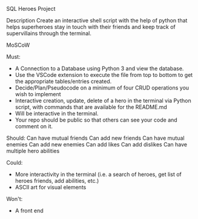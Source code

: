 SQL Heroes Project 

Description
Create an interactive shell script with the help of python that helps superheroes stay in touch with their friends and keep track of supervillains through the terminal.

MoSCoW

Must: 
- A Connection to a Database using Python 3 and view the database.
- Use the VSCode extension to execute the file from top to bottom to get the appropriate tables/entries created.
- Decide/Plan/Pseudocode on a minimum of four CRUD operations you wish to implement
- Interactive creation, update, delete of a hero in the terminal via Python script, with commands that are available for the README.md
- Will be interactive in the terminal.
- Your repo should be public so that others can see your code and comment on it. 	

Should: 
Can have mutual friends
Can add new friends
Can have mutual enemies
Can add new enemies
Can add likes
Can add dislikes
Can have multiple hero abilities

Could: 
- More interactivity in the terminal (i.e. a search of heroes, get list of heroes friends, add abilities, etc.)
- ASCII art for visual elements

Won't: 
- A front end





